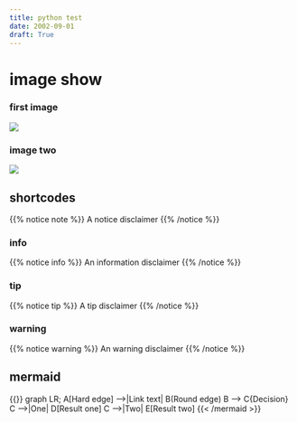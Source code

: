 ```yaml
---
title: python test
date: 2002-09-01
draft: True
---
```



# image show
### first image
![][img1]

### image two
![][img2]

## shortcodes

{{% notice note %}}
A notice disclaimer
{{% /notice %}}


### info

{{% notice info %}}
An information disclaimer
{{% /notice %}}


### tip

{{% notice tip %}}
A tip disclaimer
{{% /notice %}}

### warning
{{% notice warning %}}
An warning disclaimer
{{% /notice %}}


## mermaid

{{<mermaid align="left">}}
graph LR;
    A[Hard edge] -->|Link text| B(Round edge)
    B --> C{Decision}
    C -->|One| D[Result one]
    C -->|Two| E[Result two]
{{< /mermaid >}}



[img1]: /img/python-test/image1.jpg
[img2]: /img/python-test/giphy.gif